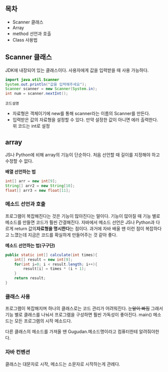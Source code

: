 ## 목차
- Scanner 클래스
- Array
- method 선언과 호출
- Class 사용법

## Scanner 클래스
JDK에 내장되어 있는 클래스이다.
사용자에게 값을 입력받을 때 사용 가능하다.

```java
import java.util.Scanner
System.out.println("값을 입력해주세요");
Scanner scanner = new Scanner(System.in);
int num = scanner.nextInt();
```

`코드설명`
* 자료형은 객체이기에 new를 통해 scanner라는 이름의 Scanner를 만든다.
* 입력받은 값의 자료형을 설정할 수 있다. 만약 설정한 값이 아니면 에러 출력한다. 위 코드는 int로 설정

## array
JS나 Python에 비해 array의 기능이 단순하다. 처음 선언할 때 길이를 지정해야 하고 수정할 수 없다.

**배열 선언하는 법**
```java
int[] arr = new int[9];
String[] arr2 = new String[10];
float[] arr3 = new float[11];
```
### 메소드 선언과 호출
프로그램이 복잡해진다는 것은 기능이 많아진다는 말이다. 기능이 많아질 때 기능 별로 메소드를 만들면 코드가 훨씬 간결해진다.
자바에서 메소드 선언은 JS나 Python과 다르게 return 값의**자료형을 명시한다**는 점이다. 과거에 자바 배울 땐 이런 점이 복잡하다고 느꼈는데 지금은 코드를 확실하게 만들어주는 것 같아 좋다.

**메소드 선언하는 법(구구단)**

```java
public static int[] calculate(int times){
	int[] result = new int[9];
	for(int i=0; i < result.length; i++){
		result[i] = times * (i + 1);
	}
	return result;
}
```

### 클래스 사용
프로그램이 복잡해지며 하나의 클래스로는 코드 관리가 어려워진다. ~~눈알이 빠짐~~ 그래서 기능 별로 클래스를 나눠서 프로그램을 구성하면 훨씬 가독성이 좋아진다.
main() 메소드는 모든 프로그램의 시작 메소드다.

다른 클래스의 메소드를 가져올 땐 Gugudan.메소드명이라고 컴퓨터한테 알려줘야한다.

### 자바 컨벤션
클래스는 대문자로 시작, 메소드는 소문자로 시작하는게 관례다.
